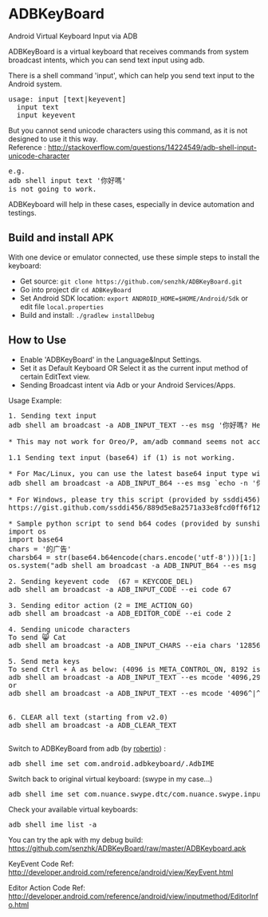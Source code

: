 ADBKeyBoard 
===========

Android Virtual Keyboard Input via ADB

ADBKeyBoard is a virtual keyboard that receives commands from system broadcast intents, which you can send text input using adb.

There is a shell command 'input', which can help you send text input to the Android system. 
<pre>
usage: input [text|keyevent]
  input text <string>
  input keyevent <event_code>
</pre>
  
But you cannot send unicode characters using this command, as it is not designed to use it this way.
<br />
Reference : http://stackoverflow.com/questions/14224549/adb-shell-input-unicode-character
<pre>
e.g.
adb shell input text '你好嗎' 
is not going to work.
</pre>

ADBKeyboard will help in these cases, especially in device automation and testings.

Build and install APK
---------------------

With one device or emulator connected, use these simple steps to install the keyboard:

 * Get source: `git clone https://github.com/senzhk/ADBKeyBoard.git`
 * Go into project dir `cd ADBKeyBoard`
 * Set Android SDK location: `export ANDROID_HOME=$HOME/Android/Sdk` or edit file `local.properties`
 * Build and install: `./gradlew installDebug`

How to Use
----------

 * Enable 'ADBKeyBoard' in the Language&Input Settings.
 * Set it as Default Keyboard OR Select it as the current input method of certain EditText view.
 * Sending Broadcast intent via Adb or your Android Services/Apps.

Usage Example:
<pre>
1. Sending text input
adb shell am broadcast -a ADB_INPUT_TEXT --es msg '你好嗎? Hello?'

* This may not work for Oreo/P, am/adb command seems not accept utf-8 text string anymore

1.1 Sending text input (base64) if (1) is not working.

* For Mac/Linux, you can use the latest base64 input type with base64 command line tool:
adb shell am broadcast -a ADB_INPUT_B64 --es msg `echo -n '你好嗎? Hello?' | base64`

* For Windows, please try this script (provided by ssddi456): 
https://gist.github.com/ssddi456/889d5e8a2571a33e8fcd0ff6f1288291

* Sample python script to send b64 codes (provided by sunshinewithmoonlight):
import os
import base64
chars = '的广告'
charsb64 = str(base64.b64encode(chars.encode('utf-8')))[1:]
os.system("adb shell am broadcast -a ADB_INPUT_B64 --es msg %s" %charsb64)

2. Sending keyevent code  (67 = KEYCODE_DEL)
adb shell am broadcast -a ADB_INPUT_CODE --ei code 67

3. Sending editor action (2 = IME_ACTION_GO)
adb shell am broadcast -a ADB_EDITOR_CODE --ei code 2

4. Sending unicode characters
To send 😸 Cat
adb shell am broadcast -a ADB_INPUT_CHARS --eia chars '128568,32,67,97,116'

5. Send meta keys
To send Ctrl + A as below: (4096 is META_CONTROL_ON, 8192 is META_CONTROL_LEFT_ON, 29 is KEYCODE_A)
adb shell am broadcast -a ADB_INPUT_TEXT --es mcode '4096,29' // one metaState.
or
adb shell am broadcast -a ADB_INPUT_TEXT --es mcode '4096^|^8192,29' // two metaState.


6. CLEAR all text (starting from v2.0)
adb shell am broadcast -a ADB_CLEAR_TEXT

</pre>

Switch to ADBKeyBoard from adb (by [robertio](https://github.com/robertio)) :
<pre>
adb shell ime set com.android.adbkeyboard/.AdbIME   
</pre>

Switch back to original virtual keyboard: (swype in my case...)
<pre>
adb shell ime set com.nuance.swype.dtc/com.nuance.swype.input.IME  
</pre>

Check your available virtual keyboards:
<pre>
adb shell ime list -a  
</pre>

You can try the apk with my debug build: https://github.com/senzhk/ADBKeyBoard/raw/master/ADBKeyboard.apk

KeyEvent Code Ref: http://developer.android.com/reference/android/view/KeyEvent.html

Editor Action Code Ref: http://developer.android.com/reference/android/view/inputmethod/EditorInfo.html
